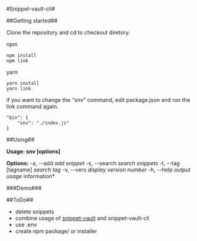 #Snippet-vault-cli#


##Getting started##

Clone the repository and cd to checkout diretory.

npm

    npm install
    npm link

yarn

    yarn install
    yarn link

if you want to change the *"snv"* command, edit package.json and run the link command again.

    "bin": {
        "snv": "./index.js"
    }

##Using##

**Usage: snv [options]**

**Options:**
  -a, --add                  *add snippet*
  -s, --search <searchterm>  *search snippets*
  -t, --tag [tagname]        *search tag*
  -v, --vers                 *display version number*
  -h, --help                 *output usage* information*

###Demo###

##ToDo##
* delete snippets
* combine usage of [snippet-vault](https://github.com/ftnilsson/snippet-vault) and snippet-vault-cli
* use .env
* create npm package/ or installer

